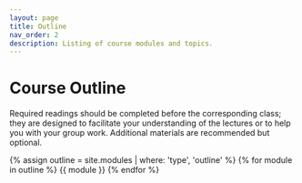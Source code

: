 ```yaml
---
layout: page
title: Outline
nav_order: 2
description: Listing of course modules and topics.
---
```


# Course Outline

Required readings should be completed before the corresponding class; they are designed to facilitate your understanding of the lectures or to help you with your group work. Additional materials are recommended but optional.

{% assign outline = site.modules | where: 'type', 'outline' %}
{% for module in outline %}
{{ module }}
{% endfor %}